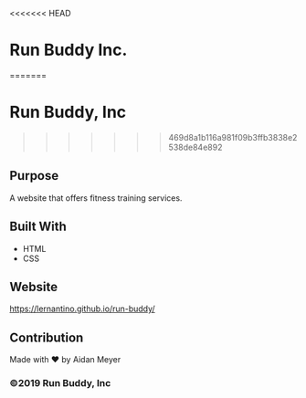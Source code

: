 <<<<<<< HEAD
# Run Buddy Inc.
=======
# Run Buddy, Inc
>>>>>>> 469d8a1b116a981f09b3ffb3838e2538de84e892

## Purpose
A website that offers fitness training services. 

## Built With
* HTML
* CSS

## Website
https://lernantino.github.io/run-buddy/

## Contribution
Made with ❤️ by Aidan Meyer

### ©️2019 Run Buddy, Inc 
